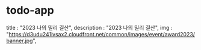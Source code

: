 # todo-app

title : "2023 나의 밀리 결산",
                description : "2023 나의 밀리 결산",
                img : "https://d3udu241ivsax2.cloudfront.net/common/images/event/award2023/banner.jpg",
